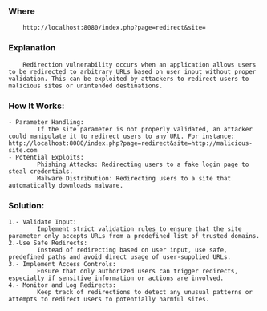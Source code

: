### Where
        http://localhost:8080/index.php?page=redirect&site=

### Explanation
        Redirection vulnerability occurs when an application allows users to be redirected to arbitrary URLs based on user input without proper validation. This can be exploited by attackers to redirect users to malicious sites or unintended destinations.

### How It Works:
    - Parameter Handling:
            If the site parameter is not properly validated, an attacker could manipulate it to redirect users to any URL. For instance: http://localhost:8080/index.php?page=redirect&site=http://malicious-site.com
    - Potential Exploits:
            Phishing Attacks: Redirecting users to a fake login page to steal credentials.
            Malware Distribution: Redirecting users to a site that automatically downloads malware.
                
### Solution:
    1.- Validate Input:
            Implement strict validation rules to ensure that the site parameter only accepts URLs from a predefined list of trusted domains.
    2.-Use Safe Redirects:
            Instead of redirecting based on user input, use safe, predefined paths and avoid direct usage of user-supplied URLs.
    3.- Implement Access Controls:
            Ensure that only authorized users can trigger redirects, especially if sensitive information or actions are involved.
    4.- Monitor and Log Redirects:
            Keep track of redirections to detect any unusual patterns or attempts to redirect users to potentially harmful sites.